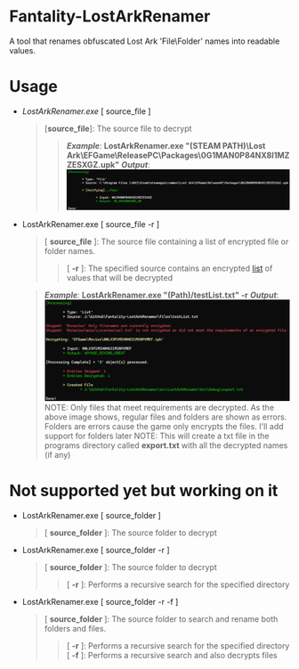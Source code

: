 # Fantality-LostArkRenamer
[](https://github.com/Twigzie/Fantality-LostArkRenamer#fantality-lostarkrenamer)

A tool that renames obfuscated Lost Ark 'File\Folder' names into readable values.

# Usage

 - *LostArkRenamer.exe* [ source_file ]
	 > [**source_file**]: The source file to decrypt
	 >> ***Example***: **LostArkRenamer.exe "(STEAM PATH)\Lost Ark\EFGame\ReleasePC\Packages\0G1MAN0P84NX8I1MZZESXGZ.upk"**
	 >***Output***: 
	 >![](https://github.com/Twigzie/Fantality-LostArkRenamer/blob/main/images/arg_1.png)
                    
 - LostArkRenamer.exe [ source_file -r ]
	 > [ **source_file** ]: The source file containing a list of encrypted file or folder names.
	 >> [ **-r** ]: The specified source contains an encrypted [list](https://github.com/Twigzie/Fantality-LostArkRenamer/blob/main/files/testList.txt) of values that will be decrypted
	 
	 > ***Example***: **LostArkRenamer.exe "(Path)/testList.txt" -r**
	 >***Output***: 
	 >![](https://github.com/Twigzie/Fantality-LostArkRenamer/blob/main/images/arg_2.png)
	 > NOTE: Only files that meet requirements are decrypted. As the above image shows, regular files and folders are shown as errors. Folders are errors cause the game only encrypts the files. I'll add support for folders later
	 > NOTE: This will create a txt file in the programs directory called **export.txt** with all the decrypted names (if any)
  > 
# Not supported yet but working on it

 - LostArkRenamer.exe [ source_folder ]
	 > [ **source_folder** ]: The source folder to decrypt

 - LostArkRenamer.exe [ source_folder -r ]
	 > [ **source_folder** ]: The source folder to decrypt
	 >> [ **-r** ]:  Performs a recursive search for the specified directory
                    
 - LostArkRenamer.exe [ source_folder -r -f ]
	 > [ **source_folder** ]: The source folder to search and rename both folders and files.
	 >> [ **-r** ]: Performs a recursive search for the specified directory
	 >> [ **-f** ]: Performs a recursive search and also decrypts files
